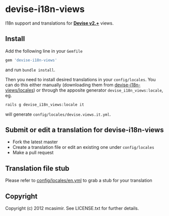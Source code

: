 #  devise-i18n-views

I18n support and translations for **[Devise v2.+](https://github.com/plataformatec/devise)** views.

## Install

Add the following line in your `Gemfile`

``` rb
gem 'devise-i18n-views'
```

and run `bundle install`.

Then you need to install desired translations in your `config/locales`. You can do this either manually (downloading them from [devise-i18n-views/locales](https://github.com/mcasimir/devise-i18n-views/tree/master/locales)) or through the apposite generator `devise_i18n_views:locale`, eg. 

``` sh 
rails g devise_i18n_views:locale it
```

will generate `config/locales/devise.views.it.yml`.

## Submit or edit a translation for devise-i18n-views
 
* Fork the latest master
* Create a translation file or edit an existing one under `config/locales`
* Make a pull request

## Translation file stub 

Please refer to [config/locales/en.yml](https://github.com/mcasimir/devise-i18n-views/blob/master/config/locales/en.yml) to grab a stub for your translation

## Copyright

Copyright (c) 2012 mcasimir. See LICENSE.txt for
further details.

